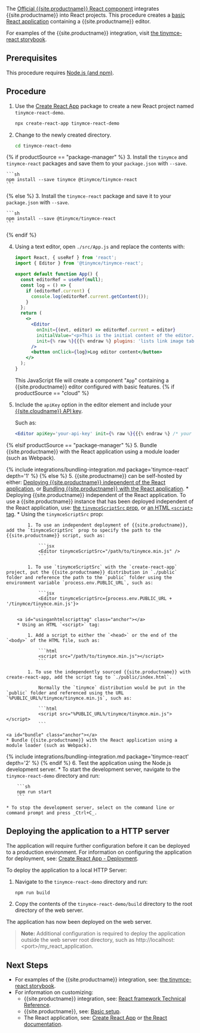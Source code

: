 The [Official {{site.productname}} React component](https://github.com/tinymce/tinymce-react) integrates {{site.productname}} into React projects.
This procedure creates a [basic React application](https://github.com/facebook/create-react-app) containing a {{site.productname}} editor.

For examples of the {{site.productname}} integration, visit [the tinymce-react storybook](https://tinymce.github.io/tinymce-react/).

## Prerequisites

This procedure requires [Node.js (and npm)](https://nodejs.org/).

## Procedure

1. Use the [Create React App](https://github.com/facebook/create-react-app) package to create a new React project named `tinymce-react-demo`.

    ```sh
    npx create-react-app tinymce-react-demo
    ```

2. Change to the newly created directory.

    ```sh
    cd tinymce-react-demo
    ```

{% if productSource == "package-manager" %}
3. Install the `tinymce` and `tinymce-react` packages and save them to your `package.json` with `--save`.

    ```sh
    npm install --save tinymce @tinymce/tinymce-react
    ```
{% else %}
3. Install the `tinymce-react` package and save it to your `package.json` with `--save`.

    ```sh
    npm install --save @tinymce/tinymce-react
    ```
{% endif %}

4. Using a text editor, open `./src/App.js` and replace the contents with:

    ```jsx
    import React, { useRef } from 'react';
    import { Editor } from '@tinymce/tinymce-react';

    export default function App() {
      const editorRef = useRef(null);
      const log = () => {
        if (editorRef.current) {
          console.log(editorRef.current.getContent());
        }
      };
      return (
        <>
          <Editor
            onInit={(evt, editor) => editorRef.current = editor}
            initialValue="<p>This is the initial content of the editor.</p>"
            init={% raw %}{{{% endraw %} plugins: 'lists link image table code help wordcount' {% raw %}}}{% endraw %}
          />
          <button onClick={log}>Log editor content</button>
        </>
      );
    }
    ```

    This JavaScript file will create a component "`App`" containing a {{site.productname}} editor configured with basic features.
{% if productSource == "cloud" %}
5. Include the `apiKey` option in the editor element and include your [{{site.cloudname}} API key]({{site.accountsignup}}).

    Such as:

    ```jsx
    <Editor apiKey='your-api-key' init={% raw %}{{{% endraw %} /* your other settings */ {% raw %}}}{% endraw %} />
    ```

{% elsif productSource == "package-manager" %}
5. Bundle {{site.productname}} with the React application using a module loader (such as Webpack).

{% include integrations/bundling-integration.md package='tinymce-react' depth='1' %}
{% else %}
5. {{site.productname}} can be self-hosted by either: [Deploying {{site.productname}} independent of the React application](#deployingtinymceindependent), or [Bundling {{site.productname}} with the React application](#bundle).
    <a id="deployingtinymceindependent" class="anchor"></a>
    * Deploying {{site.productname}} independent of the React application. To use a {{site.productname}} instance that has been deployed independent of the React application, use: [the `tinymceScriptSrc` prop](#usingthetinyscriptsrcprop), or [an HTML `<script>` tag](#usinganhtmlscripttag).
        <a id="usingthetinyscriptsrcprop" class="anchor"></a>
        * Using the `tinymceScriptSrc` prop:

            1. To use an independent deployment of {{site.productname}}, add the `tinymceScriptSrc` prop to specify the path to the {{site.productname}} script, such as:

                ```jsx
                <Editor tinymceScriptSrc="/path/to/tinymce.min.js" />
                ```

            1. To use `tinymceScriptSrc` with the `create-react-app` project, put the {{site.productname}} distribution in `./public` folder and reference the path to the `public` folder using the environment variable `process.env.PUBLIC_URL`, such as:

                ```jsx
                <Editor tinymceScriptSrc={process.env.PUBLIC_URL + '/tinymce/tinymce.min.js'}>
                ```

        <a id="usinganhtmlscripttag" class="anchor"></a>
        * Using an HTML `<script>` tag:

            1. Add a script to either the `<head>` or the end of the `<body>` of the HTML file, such as:

                ```html
                <script src="/path/to/tinymce.min.js"></script>
                ```

            1. To use the independently sourced {{site.productname}} with create-react-app, add the script tag to `./public/index.html`.

                Normally the `tinymce` distribution would be put in the `public` folder and referenced using the URL `%PUBLIC_URL%/tinymce/tinymce.min.js`, such as:

                ```html
                <script src="%PUBLIC_URL%/tinymce/tinymce.min.js"></script>
                ```

    <a id="bundle" class="anchor"></a>
    * Bundle {{site.productname}} with the React application using a module loader (such as Webpack).

{% include integrations/bundling-integration.md package='tinymce-react' depth='2' %}
{% endif %}
6. Test the application using the Node.js development server.
    * To start the development server, navigate to the `tinymce-react-demo` directory and run:

        ```sh
        npm run start
        ```

    * To stop the development server, select on the command line or command prompt and press _Ctrl+C_.

## Deploying the application to a HTTP server

The application will require further configuration before it can be deployed to a production environment. For information on configuring the application for deployment, see: [Create React App - Deployment](https://create-react-app.dev/docs/deployment).

To deploy the application to a local HTTP Server:

1. Navigate to the `tinymce-react-demo` directory and run:

    ```sh
    npm run build
    ```

2. Copy the contents of the `tinymce-react-demo/build` directory to the root directory of the web server.

The application has now been deployed on the web server.

> **Note:** Additional configuration is required to deploy the application outside the web server root directory, such as http://localhost:&#60;port&#62;/my_react_application.

## Next Steps

* For examples of the {{site.productname}} integration, see: [the tinymce-react storybook](https://tinymce.github.io/tinymce-react/).
* For information on customizing:
  * {{site.productname}} integration, see: [React framework Technical Reference]({{site.baseurl}}/how-to-guides/environment-setup/react/react-ref/).
  * {{site.productname}}, see: [Basic setup]({{site.baseurl}}/general-configuration-guide/basic-setup/).
  * The React application, see: [Create React App](https://create-react-app.dev/docs/getting-started) or [the React documentation](https://reactjs.org/docs/getting-started.html).
